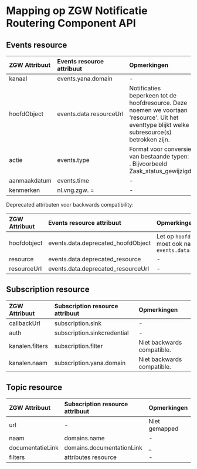 # Mapping op ZGW Notificatie Routering Component API

## Events resource

ZGW Attribuut | Events resource attribuut | Opmerkingen
| :--- | :--- | :---
kanaal        | events.yana.domain | -
hoofdObject   | events.data.resourceUrl | Notificaties beperkeen tot de hoofdresource. Deze noemen we voortaan 'resource'. Uit het eventtype blijkt welke subresource(s) betrokken zijn.
actie         | events.type | Format voor conversie van bestaande typen: <hoofdobject>_<resource>_<actie>. Bijvoorbeeld Zaak_status_gewijzigd
aanmaakdatum  | events.time | -
kenmerken     | nl.vng.zgw.<naam> = <value> | -

Deprecated attributen voor backwards compatibility:

ZGW Attribuut | Events resource attribuut | Opmerkingen
| :--- | :--- | :---
hoofdobject | events.data.deprecated_hoofdObject | Let op `hoofdObject` moet ook naar `events.data.resource` 
resource    | events.data.deprecated_resource | -
resourceUrl | events.data.deprecated_resourceUrl | -

## Subscription resource

ZGW Attribuut | Subscription resource attribuut | Opmerkingen
| :--- | :--- | :---
callbackUrl     | subscription.sink | -
auth            | subscription.sinkcredential | -
kanalen.filters | subscription.filter | Niet backwards compatible.
kanalen.naam    | subscription.yana.domain | Niet backwards compatible.

## Topic resource

ZGW Attribuut | Subscription resource attribuut | Opmerkingen
| :--- | :--- | :---
url              | - | Niet gemapped
naam             | domains.name | -
documentatieLink | domains.documentationLink | _
filters          | attributes resource | -
